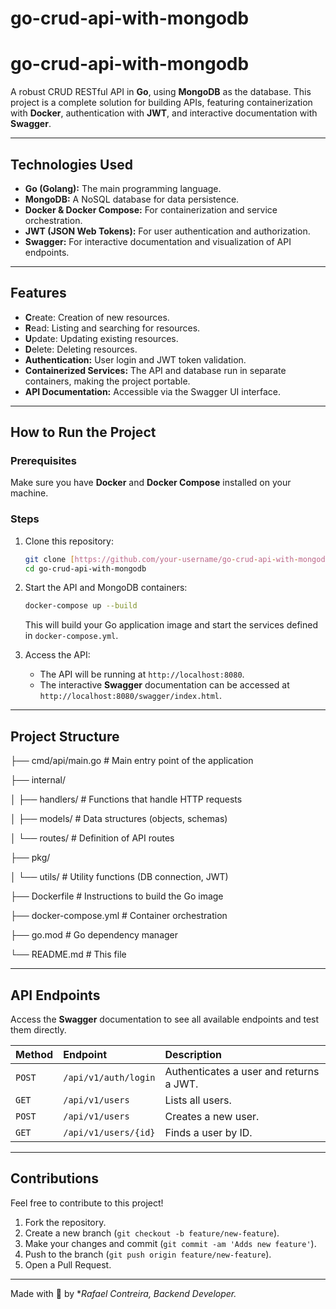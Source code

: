 # go-crud-api-with-mongodb

# go-crud-api-with-mongodb

A robust CRUD RESTful API in **Go**, using **MongoDB** as the database. This project is a complete solution for building APIs, featuring containerization with **Docker**, authentication with **JWT**, and interactive documentation with **Swagger**.

---

## Technologies Used

* **Go (Golang):** The main programming language.
* **MongoDB:** A NoSQL database for data persistence.
* **Docker & Docker Compose:** For containerization and service orchestration.
* **JWT (JSON Web Tokens):** For user authentication and authorization.
* **Swagger:** For interactive documentation and visualization of API endpoints.

---

## Features

* **C**reate: Creation of new resources.
* **R**ead: Listing and searching for resources.
* **U**pdate: Updating existing resources.
* **D**elete: Deleting resources.
* **Authentication:** User login and JWT token validation.
* **Containerized Services:** The API and database run in separate containers, making the project portable.
* **API Documentation:** Accessible via the Swagger UI interface.

---

## How to Run the Project

### Prerequisites

Make sure you have **Docker** and **Docker Compose** installed on your machine.

### Steps

1.  Clone this repository:
    ```bash
    git clone [https://github.com/your-username/go-crud-api-with-mongodb.git](https://github.com/your-username/go-crud-api-with-mongodb.git)
    cd go-crud-api-with-mongodb
     ```

2.  Start the API and MongoDB containers:
    ```bash
    docker-compose up --build
    ```
    This will build your Go application image and start the services defined in `docker-compose.yml`.

3.  Access the API:
    * The API will be running at `http://localhost:8080`.
    * The interactive **Swagger** documentation can be accessed at `http://localhost:8080/swagger/index.html`.

---

## Project Structure


├── cmd/api/main.go          # Main entry point of the application

├── internal/

│   ├── handlers/            # Functions that handle HTTP requests


│   ├── models/              # Data structures (objects, schemas)


│   └── routes/              # Definition of API routes

├── pkg/

│   └── utils/               # Utility functions (DB connection, JWT)

├── Dockerfile               # Instructions to build the Go image

├── docker-compose.yml       # Container orchestration

├── go.mod                   # Go dependency manager

└── README.md                # This file



---

## API Endpoints

Access the **Swagger** documentation to see all available endpoints and test them directly.

| Method | Endpoint | Description |
| :--- | :--- | :--- |
| `POST` | `/api/v1/auth/login` | Authenticates a user and returns a JWT. |
| `GET` | `/api/v1/users` | Lists all users. |
| `POST` | `/api/v1/users` | Creates a new user. |
| `GET` | `/api/v1/users/{id}` | Finds a user by ID. |

---

## Contributions

Feel free to contribute to this project!

1.  Fork the repository.
2.  Create a new branch (`git checkout -b feature/new-feature`).
3.  Make your changes and commit (`git commit -am 'Adds new feature'`).
4.  Push to the branch (`git push origin feature/new-feature`).
5.  Open a Pull Request.

---

Made with 💙 by **Rafael Contreira, Backend Developer.*
